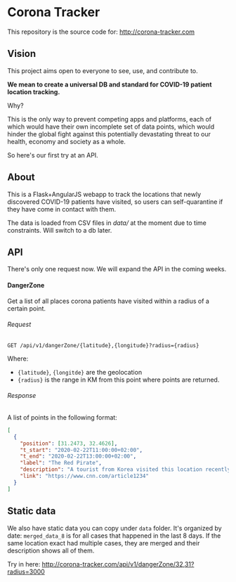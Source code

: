 # Corona Tracker
This repository is the source code for: http://corona-tracker.com

## Vision
This project aims open to everyone to see, use, and contribute to.

**We mean to create a universal DB and standard for COVID-19 patient location tracking.**

Why?

This is the only way to prevent competing apps and platforms, each of which would have their own incomplete set of data points, which would hinder the global fight against this potentially devastating threat to our health, economy and society as a whole.

So here's our first try at an API.

## About
This is a Flask+AngularJS webapp to track the locations that newly discovered COVID-19 patients have visited, so users can self-quarantine if they have come in contact with them.

The data is loaded from CSV files in *data/* at the moment due to time constraints. Will switch to a db later.

## API
There's only one request now. We will expand the API in the coming weeks.

#### DangerZone
Get a list of all places corona patients have visited within a radius of a certain point.


###### Request

`GET /api/v1/dangerZone/{latitude},{longitude}?radius={radius}`

Where:
 * `{latitude}`, `{longitde}` are the geolocation
 * `{radius}` is the range in KM from this point where points are returned.
 
###### Response
A list of points in the following format:

```json
[
  {
    "position": [31.2473, 32.4626],
    "t_start": "2020-02-22T11:00:00+02:00",
    "t_end": "2020-02-22T13:00:00+02:00",
    "label": "The Red Pirate",
    "description": "A tourist from Korea visited this location recently",
    "link": "https://www.cnn.com/article1234"
  }
]
```

## Static data
We also have static data you can copy under `data` folder.
It's organized by date: `merged_data_8` is for all cases that happened in the last 8 days.
If the same location exact had multiple cases, they are merged and their description shows all of them.



Try in here: http://corona-tracker.com/api/v1/dangerZone/32,31?radius=3000